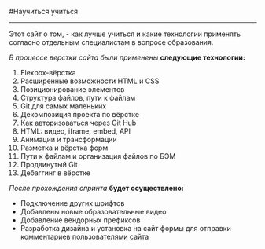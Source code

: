 #Научиться учиться 
__________________ 
 
 
  Этот сайт о том, - как лучше учиться и какие технологии применять согласно отдельным специалистам в вопросе образования. 
 
*В процессе верстки сайта были применены* __следующие технологии:__ 
 
1. Flexbox-вёрстка 
2. Расширенные возможности HTML и CSS 
3. Позиционирование элементов 
4. Структура файлов, пути к файлам 
5. Git для самых маленьких 
6. Декомпозиция проекта по вёрстке 
7. Как авторизоваться через Git Hub 
8. HTML: видео, iframe, embed, API 
9. Анимации и трансформации 
10. Разметка и вёрстка форм 
11. Пути к файлам и организация файлов по БЭМ 
12. Продвинутый Git 
13. Дебаггинг в вёрстке 
 
  _После прохождения спринта_ **будет осуществлено:** 
 
* Подключение других шрифтов 
* Добавлены новые образовательные видео
* Добавление вендорных префиксов
* Разработка дизайна и установка на сайт формы для отправки комментариев пользователями сайта